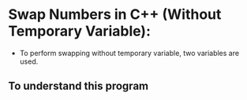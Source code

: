# Swap Numbers in C++ (Without Temporary Variable):
- To perform swapping without temporary variable, two variables are used.

## To understand this program

